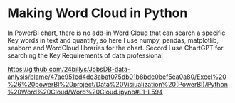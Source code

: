 # Making Word Cloud in Python
In PowerBI chart, there is no add-in  Word Cloud that can search a specific Key words in text and quantify, so here I use numpy, pandas, matplotlib, seaborn and WordCloud libraries for the chart. Secord I use ChartGPT for searching the Key Requirements of data professional

https://github.com/24billys/JobsDB-data-anlysis/blame/47ae951ed4de3abaf075db01b8bde0bef5ea0a80/Excel%20%26%20powerBI%20project/Data%20Visiualization%20(PowerBI)/Python%20Word%20Cloud/Word%20Cloud.ipynb#L1-L594
